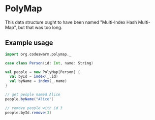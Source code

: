 PolyMap
=======

This data structure ought to have been named
"Multi-Index Hash Multi-Map", but that was too long.

Example usage
-------------

```scala
import org.codeswarm.polymap._

case class Person(id: Int, name: String)

val people = new PolyMap[Person] {
  val byId = index(_.id)
  val byName = index(_.name)
}

// get people named Alice
people.byName("Alice")

// remove people with id 3
people.byId.remove(3)
```
